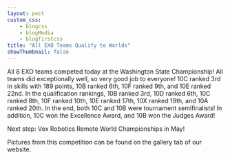 ```yaml
--- 
layout: post
custom_css: 
    - blogcss
    - blogMedia
    - blogfirstcss
title: "All EXO Teams Qualify to Worlds" 
showThumbnail: false
---
```


All 8 EXO teams competed today at the Washington State Championship! All teams did exceptionally well, so very good job to everyone! 10C ranked 3rd in skills with 189 points, 10B ranked 6th, 10F ranked 9th, and 10E ranked 22nd. In the qualification rankings, 10B ranked 3rd, 10D ranked 6th, 10C ranked 8th, 10F ranked 10th, 10E ranked 17th, 10X ranked 19th, and 10A ranked 20th. In the end, both 10C and 10B were tournament semifinalists! In addition, 10C won the Excellence Award, and 10B won the Judges Award! 

Next step: Vex Robotics Remote World Championships in May! 

Pictures from this competition can be found on the gallery tab of our website. 